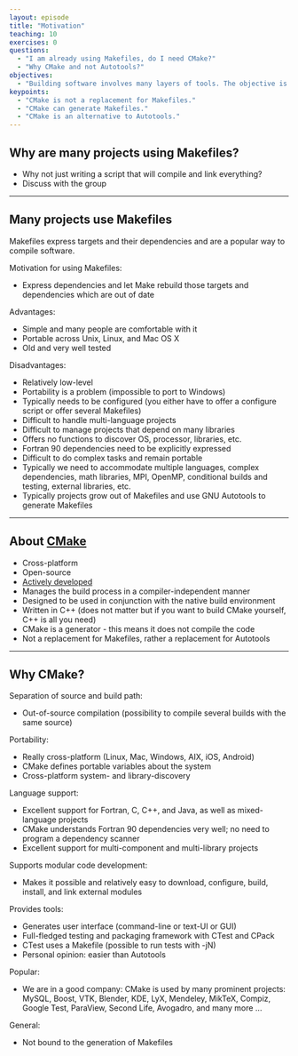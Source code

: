 ```yaml
---
layout: episode
title: "Motivation"
teaching: 10
exercises: 0
questions:
  - "I am already using Makefiles, do I need CMake?"
  - "Why CMake and not Autotools?"
objectives:
  - "Building software involves many layers of tools. The objective is to be able to place CMake in this stack."
keypoints:
  - "CMake is not a replacement for Makefiles."
  - "CMake can generate Makefiles."
  - "CMake is an alternative to Autotools."
---
```


## Why are many projects using Makefiles?

- Why not just writing a script that will compile and link everything?
- Discuss with the group

---

## Many projects use Makefiles

Makefiles express targets and their dependencies and are a popular way to compile software.

Motivation for using Makefiles:
- Express dependencies and let Make rebuild those targets and dependencies which are out of date

Advantages:
- Simple and many people are comfortable with it
- Portable across Unix, Linux, and Mac OS X
- Old and very well tested

Disadvantages:
- Relatively low-level
- Portability is a problem (impossible to port to Windows)
- Typically needs to be configured (you either have to offer a configure script or offer several Makefiles)
- Difficult to handle multi-language projects
- Difficult to manage projects that depend on many libraries
- Offers no functions to discover OS, processor, libraries, etc.
- Fortran 90 dependencies need to be explicitly expressed
- Difficult to do complex tasks and remain portable
- Typically we need to accommodate multiple languages, complex dependencies, math libraries, MPI, OpenMP, conditional
  builds and testing, external libraries, etc.
- Typically projects grow out of Makefiles and use GNU Autotools to generate Makefiles

---

## About [CMake](https://cmake.org)

- Cross-platform
- Open-source
- [Actively developed](https://github.com/Kitware/CMake)
- Manages the build process in a compiler-independent manner
- Designed to be used in conjunction with the native build environment
- Written in C++ (does not matter but if you want to build CMake yourself, C++ is all you need)
- CMake is a generator - this means it does not compile the code
- Not a replacement for Makefiles, rather a replacement for Autotools

---

## Why CMake?

Separation of source and build path:
- Out-of-source compilation (possibility to compile several builds with the same source)

Portability:
- Really cross-platform (Linux, Mac, Windows, AIX, iOS, Android)
- CMake defines portable variables about the system
- Cross-platform system- and library-discovery

Language support:
- Excellent support for Fortran, C, C++, and Java, as well as mixed-language projects
- CMake understands Fortran 90 dependencies very well; no need to program a dependency scanner
- Excellent support for multi-component and multi-library projects

Supports modular code development:
- Makes it possible and relatively easy to download, configure, build, install, and link external modules

Provides tools:
- Generates user interface (command-line or text-UI or GUI)
- Full-fledged testing and packaging framework with CTest and CPack
- CTest uses a Makefile (possible to run tests with -jN)
- Personal opinion: easier than Autotools

Popular:
- We are in a good company: CMake is used by many prominent projects:
  MySQL, Boost, VTK, Blender, KDE, LyX, Mendeley, MikTeX, Compiz, Google Test, ParaView, Second Life, Avogadro, and many more ...

General:
- Not bound to the generation of Makefiles
